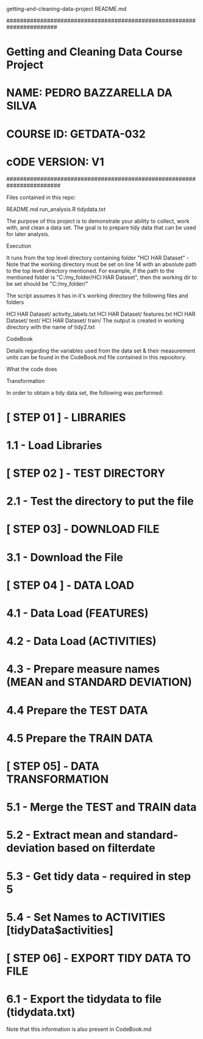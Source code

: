getting-and-cleaning-data-project
README.md

#######################################################################
# Getting and Cleaning Data Course Project
# NAME: PEDRO BAZZARELLA DA SILVA
# COURSE ID: GETDATA-032
# cODE VERSION: V1 
########################################################################

Files contained in this repo:

README.md
run_analysis.R
tidydata.txt


The purpose of this project is to demonstrate your ability to collect, work with, and clean a data set. The goal is to prepare tidy data that can be used for later analysis.

Execution

It runs from the top level directory containing folder "HCI HAR Dataset" - Note that the working directory must be set on line 14 with an absolute path to the top level directory mentioned. For example, if the path to the mentioned folder is "C:/my_folder/HCI HAR Dataset", then the working dir to be set should be "C:/my_folder/"

The script assumes it has in it's working directory the following files and folders

HCI HAR Dataset/ activity_labels.txt
HCI HAR Dataset/ features.txt
HCI HAR Dataset/ test/
HCI HAR Dataset/ train/
The output is created in working directory with the name of tidy2.txt

CodeBook

Details regarding the variables used from the data set & their measurement units can be found in the CodeBook.md file contained in this repository.

What the code does

Transformation

In order to obtain a tidy data set, the following was performed:

# [ STEP 01 ] - LIBRARIES
# 1.1 - Load Libraries

# [ STEP 02 ] - TEST DIRECTORY
# 2.1 - Test the directory to put the file

# [ STEP 03] - DOWNLOAD FILE
# 3.1 - Download the File

# [ STEP 04 ] - DATA LOAD
# 4.1 - Data Load (FEATURES)
# 4.2 - Data Load (ACTIVITIES)
# 4.3 - Prepare measure names (MEAN and STANDARD DEVIATION)
# 4.4 Prepare the TEST DATA
# 4.5 Prepare the TRAIN DATA

# [ STEP 05] - DATA TRANSFORMATION

# 5.1 - Merge the TEST and TRAIN data
# 5.2 - Extract mean and standard-deviation based on filterdate
# 5.3 - Get tidy data - required in step 5
# 5.4 - Set Names to ACTIVITIES [tidyData$activities]

# [ STEP 06] - EXPORT TIDY DATA TO FILE
# 6.1 - Export the tidydata to file (tidydata.txt)

Note that this information is also present in CodeBook.md
